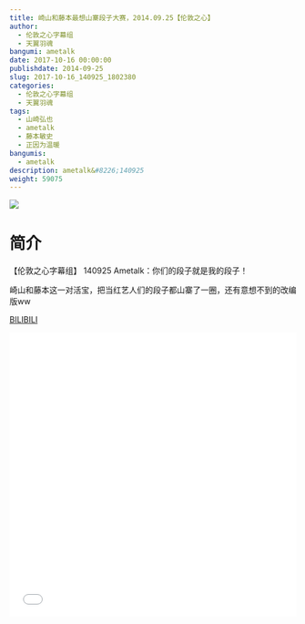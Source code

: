 ```yaml
---
title: 崎山和藤本最想山寨段子大赛，2014.09.25【伦敦之心】
author: 
  - 伦敦之心字幕组
  - 天翼羽魂
bangumi: ametalk
date: 2017-10-16 00:00:00
publishdate: 2014-09-25
slug: 2017-10-16_140925_1802380
categories: 
  - 伦敦之心字幕组
  - 天翼羽魂
tags: 
  - 山崎弘也
  - ametalk
  - 藤本敏史
  - 正因为温暖
bangumis: 
  - ametalk
description: ametalk&#8226;140925
weight: 59075
---
```


![](https://i.imgur.com/a2XVr11.jpg)

# 简介  
【伦敦之心字幕组】 140925 Ametalk：你们的段子就是我的段子！


崎山和藤本这一对活宝，把当红艺人们的段子都山寨了一圈，还有意想不到的改编版ww

  [BILIBILI](https://www.bilibili.com/video/av1802380/)


<div class="vcontainer">  <iframe class='video' src="//www.bilibili.com/html/html5player.html?cid=2765386&aid=1802380" width="100%" height="500" frameborder="0" allowfullscreen="allowfullscreen"></iframe></div>
